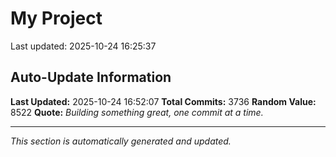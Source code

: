 # My Project


Last updated: 2025-10-24 16:25:37































































































































































































































































































































































































































































































































































































































































































































































































































































































































































































































































































































































































































































































































































































































































































































































































































































































































































































































































































































































































































































































































































































































































































































































































































































































































































































































































































































































































































































































































































































































































































































































































































































































































































































































































































































































































































































































































































































































































































































































































































































































































































































































































































## Auto-Update Information

**Last Updated:** 2025-10-24 16:52:07
**Total Commits:** 3736
**Random Value:** 8522
**Quote:** _Building something great, one commit at a time._

---
_This section is automatically generated and updated._